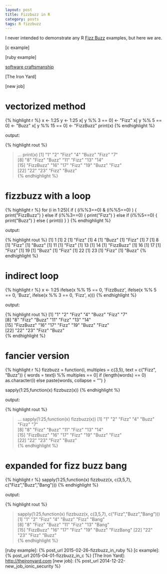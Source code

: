 ```yaml
---
layout: post
title: Fizzbuzz in R
category: posts
tags: R fizzbuzz
---
```


I never intended to demonstrate any R [Fizz Buzz] examples, but here we are.

[c example]

[ruby example]

[software craftsmanship]

[The Iron Yard]

[new job]

# vectorized method

{% highlight r %}
x <- 1:25
y <- 1:25
x[ y %% 3 == 0] <- "Fizz"
x[ y %% 5 == 0] <- "Buzz"
x[ y %% 15 == 0] <- "FizzBuzz"
print(x)
{% endhighlight %}

output:

{% highlight rout %}
> ...
> print(x)
 [1] "1"        "2"        "Fizz"     "4"        "Buzz"     "Fizz"     "7"       
 [8] "8"        "Fizz"     "Buzz"     "11"       "Fizz"     "13"       "14"      
[15] "FizzBuzz" "16"       "17"       "Fizz"     "19"       "Buzz"     "Fizz"    
[22] "22"       "23"       "Fizz"     "Buzz"    
{% endhighlight %}


# fizzbuzz with a loop

{% highlight r %}
for (i in 1:25){
  if ( (i%%3==0) & (i%%5==0) ) { print("FizzBuzz") }
  else if (i%%3==0) { print("Fizz") }
  else if (i%%5==0) { print("Buzz") }
  else { print(i) }
}
{% endhighlight %}

output:

{% highlight rout %}
[1] 1
[1] 2
[1] "Fizz"
[1] 4
[1] "Buzz"
[1] "Fizz"
[1] 7
[1] 8
[1] "Fizz"
[1] "Buzz"
[1] 11
[1] "Fizz"
[1] 13
[1] 14
[1] "FizzBuzz"
[1] 16
[1] 17
[1] "Fizz"
[1] 19
[1] "Buzz"
[1] "Fizz"
[1] 22
[1] 23
[1] "Fizz"
[1] "Buzz"
{% endhighlight %}

# indirect loop
{% highlight r %}
x <- 1:25
ifelse(x %% 15 == 0, 'FizzBuzz',
       ifelse(x %% 5 == 0, 'Buzz',
              ifelse(x %% 3 == 0, 'Fizz', x)))
{% endhighlight %}

output:

{% highlight rout %}
 [1] "1"        "2"        "Fizz"     "4"        "Buzz"     "Fizz"     "7"       
 [8] "8"        "Fizz"     "Buzz"     "11"       "Fizz"     "13"       "14"      
[15] "FizzBuzz" "16"       "17"       "Fizz"     "19"       "Buzz"     "Fizz"    
[22] "22"       "23"       "Fizz"     "Buzz"  
{% endhighlight %}

# fancier version
{% highlight r %}
fizzbuzz = function(i, multiples = c(3,5), text = c("Fizz", "Buzz")) {
  words = text[i %% multiples == 0]
  if (length(words) == 0)
    as.character(i)
  else
    paste(words, collapse = "")
}

sapply(1:25,function(x) fizzbuzz(x))
{% endhighlight %}

output:

{% highlight rout %}
> ...
> sapply(1:25,function(x) fizzbuzz(x))
 [1] "1"        "2"        "Fizz"     "4"        "Buzz"     "Fizz"     "7"       
 [8] "8"        "Fizz"     "Buzz"     "11"       "Fizz"     "13"       "14"      
[15] "FizzBuzz" "16"       "17"       "Fizz"     "19"       "Buzz"     "Fizz"    
[22] "22"       "23"       "Fizz"     "Buzz"    
{% endhighlight %}

# expanded for fizz buzz bang
{% highlight r %}
sapply(1:25,function(x) fizzbuzz(x, c(3,5,7), c("Fizz","Buzz","Bang")))
{% endhighlight %}

output:

{% highlight rout %}
> sapply(1:25,function(x) fizzbuzz(x, c(3,5,7), c("Fizz","Buzz","Bang")))
 [1] "1"        "2"        "Fizz"     "4"        "Buzz"     "Fizz"     "Bang"    
 [8] "8"        "Fizz"     "Buzz"     "11"       "Fizz"     "13"       "Bang"    
[15] "FizzBuzz" "16"       "17"       "Fizz"     "19"       "Buzz"     "FizzBang"
[22] "22"       "23"       "Fizz"     "Buzz"  
{% endhighlight %}





[Fizz Buzz]: http://en.wikipedia.org/wiki/Fizz_buzz
[software craftsmanship]: http://en.wikipedia.org/wiki/Software_craftsmanship
[ruby example]: {% post_url 2015-02-26-fizzbuzz_in_ruby %}
[c example]: {% post_url 2015-04-01-fizzbuzz_in_c %}
[The Iron Yard]: http://theironyard.com
[new job]: {% post_url 2014-12-22-new_job_ionic_security %}


